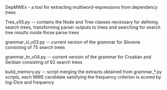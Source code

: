 DepMWEx - a tool for extracting multiword-expressions from dependency trees

Tree_v05.py -- contains the Node and Tree classes necessary for defining search trees, transforming parser outputs to trees and searching for search tree results inside those parse trees

grammar_sl_v03.py -- current version of the grammar for Slovene consisting of 75 search trees

grammar_hr_v04.py -- current version of the grammar for Croatian and Serbian consisting of 62 search trees

build_memory.py -- script merging the extracts obtained from grammar_*.py scripts, each MWE candidate satisfying the frequency criterion is scored by log-Dice and frequency

